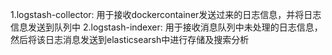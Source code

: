 1.logstash-collector: 用于接收dockercontainer发送过来的日志信息，并将日志信息发送到队列中
2.logstash-indexer: 用于接收消息队列中未处理的日志信息，然后将该日志消息发送到elasticsearsh中进行存储及搜索分析
